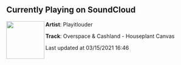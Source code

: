 ## Currently Playing on SoundCloud

[<img align="left" width="100" src="https://i1.sndcdn.com/artworks-GR0NbjWxGkvhNDw4-5nIVjA-t500x500.jpg">](https://soundcloud.com/weplayitlouder/overspace-cashland-houseplant-canvas)

**Artist**: Playitlouder 

**Track**: Overspace & Cashland - Houseplant Canvas

Last updated at 03/15/2021 16:46
